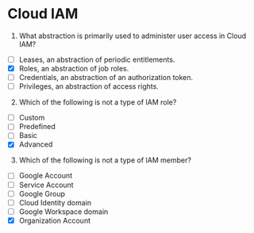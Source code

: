 # Cloud IAM

1. What abstraction is primarily used to administer user access in Cloud IAM?

- [ ] Leases, an abstraction of  periodic entitlements.
- [X] Roles, an abstraction of job roles.
- [ ] Credentials, an abstraction of an authorization token.
- [ ] Privileges, an abstraction of access rights.

2. Which of the following is not a type of IAM role?

- [ ] Custom
- [ ] Predefined
- [ ] Basic
- [X] Advanced

3. Which of the following is not a type of IAM member?

- [ ] Google Account
- [ ] Service Account
- [ ] Google Group
- [ ] Cloud Identity domain
- [ ] Google Workspace domain
- [X] Organization Account
